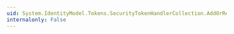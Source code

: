 ```yaml
---
uid: System.IdentityModel.Tokens.SecurityTokenHandlerCollection.AddOrReplace(System.IdentityModel.Tokens.SecurityTokenHandler)
internalonly: False
---
```

